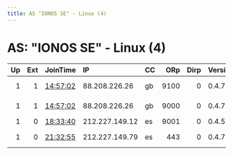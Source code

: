```yaml
---
title: AS "IONOS SE" - Linux (4)
---
```


# AS: "IONOS SE" - Linux (4)

|   Up |   Ext | JoinTime                                                                                              | IP             | CC   |   ORp |   Dirp | Version   | Contact                     | Nickname     |   eFamMembers |
|-----:|------:|:------------------------------------------------------------------------------------------------------|:---------------|:-----|------:|-------:|:----------|:----------------------------|:-------------|--------------:|
|    1 |     1 | [14:57:02](https://nusenu.github.io/OrNetStats/w/relay/43EF5141A4417D0BF1B0AB2AD2C3D74C22355D0A.html) | 88.208.226.26  | gb   |  9100 |      0 | 0.4.7.7   | email:Quetzalcoatl relays   | Quetzalcoatl |           151 |
|    1 |     1 | [14:57:02](https://nusenu.github.io/OrNetStats/w/relay/526AD50C9DE6AF533DEBE8F9BBDF149BC1F5AB6E.html) | 88.208.226.26  | gb   |  9000 |      0 | 0.4.7.7   | email:Quetzalcoatl relays   | Quetzalcoatl |           151 |
|    1 |     0 | [18:33:40](https://nusenu.github.io/OrNetStats/w/relay/5CE734C9312F12A19A4696D83B3F148A433232CD.html) | 212.227.149.12 | es   |  9001 |      0 | 0.4.5.10  | None                        | Unnamed      |             1 |
|    1 |     0 | [21:32:55](https://nusenu.github.io/OrNetStats/w/relay/757F4A12701ACD73A5352054EA4F357CC4B44765.html) | 212.227.149.79 | es   |   443 |      0 | 0.4.7.7   | Ragga Muffin &lt;contact AT | Cebolleta    |             2 |
